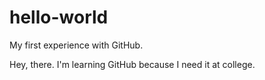# hello-world

My first experience with GitHub.

Hey, there. I'm learning GitHub because I need it at college.
